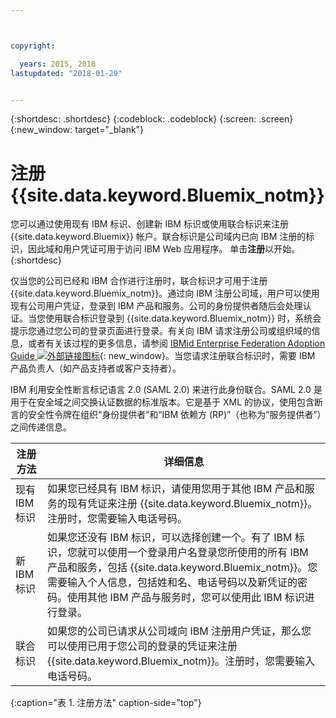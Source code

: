 ```yaml
---



copyright:

  years: 2015, 2018
lastupdated: "2018-01-29"


---
```


{:shortdesc: .shortdesc}
{:codeblock: .codeblock}
{:screen: .screen}
{:new_window: target="_blank"}

# 注册 {{site.data.keyword.Bluemix_notm}}

您可以通过使用现有 IBM 标识、创建新 IBM 标识或使用联合标识来注册 {{site.data.keyword.Bluemix}} 帐户。联合标识是公司域内已向 IBM 注册的标识，因此域和用户凭证可用于访问 IBM Web 应用程序。
单击**注册**以开始。
{:shortdesc}


仅当您的公司已经和 IBM 合作进行注册时，联合标识才可用于注册 {{site.data.keyword.Bluemix_notm}}。通过向 IBM 注册公司域，用户可以使用现有公司用户凭证，登录到 IBM 产品和服务。公司的身份提供者随后会处理认证。当您使用联合标识登录到 {{site.data.keyword.Bluemix_notm}} 时，系统会提示您通过您公司的登录页面进行登录。有关向 IBM 请求注册公司或组织域的信息，或者有关该过程的更多信息，请参阅 [IBMid Enterprise Federation Adoption Guide ![外部链接图标](../icons/launch-glyph.svg)](https://ibm.box.com/v/IBMid-Federation-Guide){: new_window}。当您请求注册联合标识时，需要 IBM 产品负责人（如产品支持者或客户支持者）。

IBM 利用安全性断言标记语言 2.0 (SAML 2.0) 来进行此身份联合。SAML 2.0 是用于在安全域之间交换认证数据的标准版本。它是基于 XML 的协议，使用包含断言的安全性令牌在组织“身份提供者”和“IBM 依赖方 (RP)”（也称为“服务提供者”）之间传递信息。

| 注册方法| 详细信息|    
|-----------------|---------|
|现有 IBM 标识| 如果您已经具有 IBM 标识，请使用您用于其他 IBM 产品和服务的现有凭证来注册 {{site.data.keyword.Bluemix_notm}}。注册时，您需要输入电话号码。|
|新 IBM 标识| 如果您还没有 IBM 标识，可以选择创建一个。有了 IBM 标识，您就可以使用一个登录用户名登录您所使用的所有 IBM 产品和服务，包括 {{site.data.keyword.Bluemix_notm}}。您需要输入个人信息，包括姓和名、电话号码以及新凭证的密码。使用其他 IBM 产品与服务时，您可以使用此 IBM 标识进行登录。|
|联合标识| 如果您的公司已请求从公司域向 IBM 注册用户凭证，那么您可以使用已用于您公司的登录的凭证来注册 {{site.data.keyword.Bluemix_notm}}。注册时，您需要输入电话号码。|
{:caption="表 1. 注册方法" caption-side="top"}
